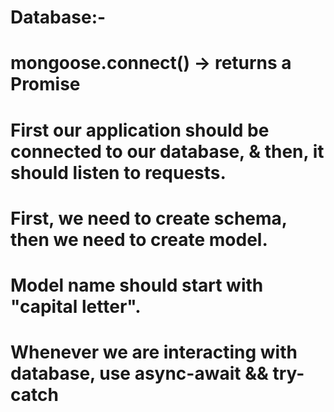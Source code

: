# Database:-

# mongoose.connect()  -> returns a Promise

# First our application should be connected to our database, & then, it should listen to requests.

# First, we need to create schema, then we need to create model. 

# Model name should start with "capital letter".

# Whenever we are interacting with database, use async-await && try-catch